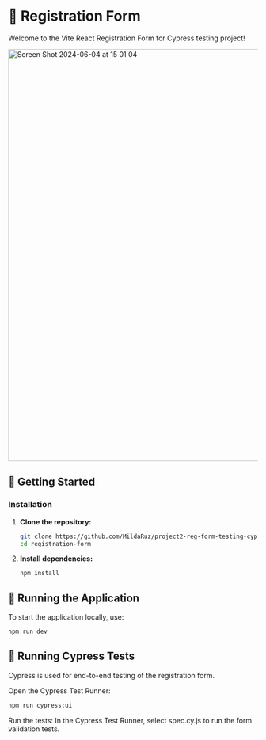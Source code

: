 # 🌟 Registration Form

Welcome to the Vite React Registration Form for Cypress testing project! 

<img width="832" alt="Screen Shot 2024-06-04 at 15 01 04" src="https://github.com/MildaRuz/project2-reg-form-testing-cypress/assets/145338483/aeb72897-e9ee-437d-b487-2e8069c6e894">

## 🚀 Getting Started

### Installation

1. **Clone the repository:**
    ```sh
    git clone https://github.com/MildaRuz/project2-reg-form-testing-cypress.git
    cd registration-form
    ```

2. **Install dependencies:**
    ```sh
    npm install
    ```

## 🔧 Running the Application

To start the application locally, use:

```sh
npm run dev
```

## 🧪 Running Cypress Tests
Cypress is used for end-to-end testing of the registration form.

Open the Cypress Test Runner:

```sh
npm run cypress:ui
```

Run the tests:
In the Cypress Test Runner, select spec.cy.js to run the form validation tests.



